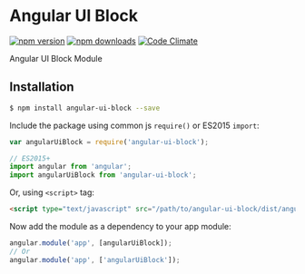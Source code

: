 # Angular UI Block
[![npm version](https://img.shields.io/npm/v/angular-ui-block.svg?style=flat-square)](https://www.npmjs.com/package/angular-ui-block) [![npm downloads](https://img.shields.io/npm/dt/angular-ui-block.svg?style=flat-square)](https://www.npmjs.com/package/angular-ui-block) [![Code Climate](https://img.shields.io/codeclimate/github/kabirbaidhya/angular-ui-block.svg?style=flat-square)](https://codeclimate.com/github/kabirbaidhya/angular-ui-block)

Angular UI Block Module

## Installation

```bash
$ npm install angular-ui-block --save
```
Include the package using common js `require()` or ES2015 `import`:
```javascript
var angularUiBlock = require('angular-ui-block');

// ES2015+
import angular from 'angular';
import angularUiBlock from 'angular-ui-block';
```
Or, using `<script>` tag:
```html
<script type="text/javascript" src="/path/to/angular-ui-block/dist/angular-ui-block.min.js"></script>
```
Now add the module as a dependency to your app module:
```javascript
angular.module('app', [angularUiBlock]);
// Or
angular.module('app', ['angularUiBlock']);
```
